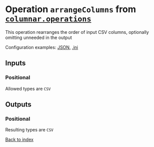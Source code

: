 
# Operation `arrangeColumns` from [`columnar.operations`](../package/columnar.operations.md)

This operation rearranges the order of input CSV columns, optionally omitting unneeded in the output

Configuration examples: [JSON](../operation/arrangeColumns/example.json), [.ini](../operation/arrangeColumns/example.ini)

## Inputs

### Positional

Allowed types are `CSV`



## Outputs

### Positional

Resulting types are `CSV`



[Back to index](../index.md)
